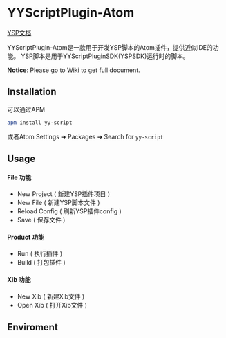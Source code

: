 # YYScriptPlugin-Atom

[YSP文档](http://dev.yypm.com/yylive/?post=posts/yyscriptpluginsdk/help.md)

YYScriptPlugin-Atom是一款用于开发YSP脚本的Atom插件，提供近似IDE的功能。
YSP脚本是用于YYScriptPluginSDK(YSPSDK)运行时的脚本。

**Notice**: Please go to [Wiki](https://github.com/bang590/JSPatch/wiki/) to get full document.

## Installation

可以通过APM
```bash
apm install yy-script
```
或者Atom Settings ➔ Packages ➔ Search for `yy-script`

## Usage

#### File 功能
- New Project ( 新建YSP插件项目 )
- New File ( 新建YSP脚本文件 )
- Reload Config ( 刷新YSP插件config )
- Save ( 保存文件 )

#### Product 功能
- Run ( 执行插件 )
- Build ( 打包插件 )

#### Xib 功能
- New Xib ( 新建Xib文件 )
- Open Xib ( 打开Xib文件 )

## Enviroment
